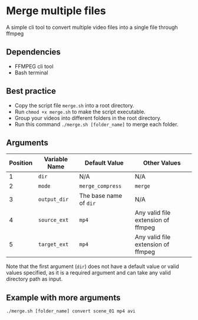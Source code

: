 # Merge multiple files
A simple cli tool to convert multiple video files into a single file through ffmpeg

## Dependencies
- FFMPEG cli tool
- Bash terminal

## Best practice
- Copy the script file `merge.sh` into a root directory.
- Run `chmod +x merge.sh` to make the script executable.
- Group your videos into different folders in the root directory.
- Run this command `./merge.sh [folder_name]` to merge each folder.

## Arguments
| Position | Variable Name | Default Value          | Other Values                       |
| -------- | ------------- | ---------------------- | ---------------------------------- |
| 1        | `dir`         | N/A                    | N/A                                |
| 2        | `mode`        | `merge_compress`       | `merge`                            |
| 3        | `output_dir`  | The base name of `dir` | N/A                                |
| 4        | `source_ext`  | `mp4`                  | Any valid file extension of ffmpeg |
| 5        | `target_ext`  | `mp4`                  | Any valid file extension of ffmpeg |

Note that the first argument (`dir`) does not have a default value or valid values specified, as it is a required argument and can take any valid directory path as input.

## Example with more arguments
`./merge.sh [folder_name] convert scene_01 mp4 avi`
